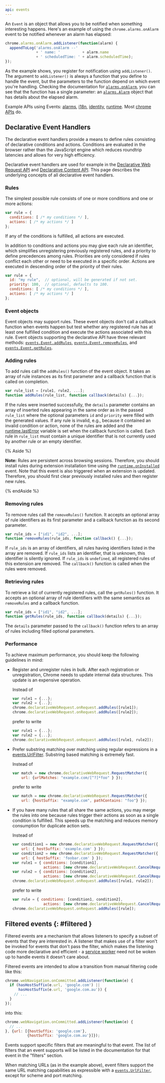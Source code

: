 ```yaml
---
api: events
---
```


An `Event` is an object that allows you to be notified when something interesting happens. Here's an
example of using the `chrome.alarms.onAlarm` event to be notified whenever an alarm has elapsed:

```js
chrome.alarms.onAlarm.addListener(function(alarm) {
  appendToLog('alarms.onAlarm --'
              + ' name: '          + alarm.name
              + ' scheduledTime: ' + alarm.scheduledTime);
});
```

As the example shows, you register for notification using `addListener()`. The argument to
`addListener()` is always a function that you define to handle the event, but the parameters to the
function depend on which event you're handling. Checking the documentation for [`alarms.onAlarm`][1],
you can see that the function has a single parameter: an [`alarms.Alarm`][2] object that has details
about the elapsed alarm.

Example APIs using Events: [alarms][3], [i18n][4], [identity][5], [runtime][6]. Most [chrome
APIs][7] do.

## Declarative Event Handlers

The declarative event handlers provide a means to define rules consisting of declarative conditions
and actions. Conditions are evaluated in the browser rather than the JavaScript engine which reduces
roundtrip latencies and allows for very high efficiency.

Declarative event handlers are used for example in the [Declarative Web Request API][8] and
[Declarative Content API][9]. This page describes the underlying concepts of all declarative event
handlers.

### Rules

The simplest possible rule consists of one or more conditions and one or more actions:

```js
var rule = {
  conditions: [ /* my conditions */ ],
  actions: [ /* my actions */ ]
};
```

If any of the conditions is fulfilled, all actions are executed.

In addition to conditions and actions you may give each rule an identifier, which simplifies
unregistering previously registered rules, and a priority to define precedences among rules.
Priorities are only considered if rules conflict each other or need to be executed in a specific
order. Actions are executed in descending order of the priority of their rules.

```js
var rule = {
  id: "my rule",  // optional, will be generated if not set.
  priority: 100,  // optional, defaults to 100.
  conditions: [ /* my conditions */ ],
  actions: [ /* my actions */ ]
};
```

### Event objects

Event objects may support rules. These event objects don't call a callback function when
events happen but test whether any registered rule has at least one fulfilled condition and execute
the actions associated with this rule. Event objects supporting the declarative API have three
relevant methods: [`events.Event.addRules`][11], [`events.Event.removeRules`][12], and
[`events.Event.getRules`][13].

### Adding rules

To add rules call the `addRules()` function of the event object. It takes an array of rule instances
as its first parameter and a callback function that is called on completion.

```js
var rule_list = [rule1, rule2, ...];
function addRules(rule_list, function callback(details) {...});
```

If the rules were inserted successfully, the `details` parameter contains an array of inserted rules
appearing in the same order as in the passed `rule_list` where the optional parameters `id` and
`priority` were filled with the generated values. If any rule is invalid, e.g., because it contained
an invalid condition or action, none of the rules are added and the [runtime.lastError][14] variable
is set when the callback function is called. Each rule in `rule_list` must contain a unique
identifier that is not currently used by another rule or an empty identifier.

{% Aside %}

**Note:** Rules are persistent across browsing sessions. Therefore, you should install rules during
extension installation time using the [`runtime.onInstalled`][15] event. Note that this event is
also triggered when an extension is updated. Therefore, you should first clear previously installed
rules and then register new rules.

{% endAside %}

### Removing rules

To remove rules call the `removeRules()` function. It accepts an optional array of rule identifiers
as its first parameter and a callback function as its second parameter.

```js
var rule_ids = ["id1", "id2", ...];
function removeRules(rule_ids, function callback() {...});
```

If `rule_ids` is an array of identifiers, all rules having identifiers listed in the array are
removed. If `rule_ids` lists an identifier, that is unknown, this identifier is silently ignored. If
`rule_ids` is `undefined`, all registered rules of this extension are removed. The `callback()`
function is called when the rules were removed.

### Retrieving rules

To retrieve a list of currently registered rules, call the `getRules()` function. It accepts an
optional array of rule identifiers with the same semantics as `removeRules` and a callback function.

```js
var rule_ids = ["id1", "id2", ...];
function getRules(rule_ids, function callback(details) {...});
```

The `details` parameter passed to the `callback()` function refers to an array of rules including
filled optional parameters.

### Performance

To achieve maximum performance, you should keep the following guidelines in mind:

- Register and unregister rules in bulk. After each registration or unregistration, Chrome needs to
  update internal data structures. This update is an expensive operation.

  Instead of

  ```js
  var rule1 = {...};
  var rule2 = {...};
  chrome.declarativeWebRequest.onRequest.addRules([rule1]);
  chrome.declarativeWebRequest.onRequest.addRules([rule2]);
  ```

  prefer to write

  ```js
  var rule1 = {...};
  var rule2 = {...};
  chrome.declarativeWebRequest.onRequest.addRules([rule1, rule2]);
  ```

- Prefer substring matching over matching using regular expressions in a [events.UrlFilter][16].
  Substring based matching is extremely fast.

  Instead of

  ```js
  var match = new chrome.declarativeWebRequest.RequestMatcher({
      url: {urlMatches: "example.com/[^?]*foo" } });
  ```

  prefer to write

  ```js
  var match = new chrome.declarativeWebRequest.RequestMatcher({
      url: {hostSuffix: "example.com", pathContains: "foo"} });
  ```

- If you have many rules that all share the same actions, you may merge the rules into one because
  rules trigger their actions as soon as a single condition is fulfilled. This speeds up the
  matching and reduces memory consumption for duplicate action sets.

  Instead of

  ```js
  var condition1 = new chrome.declarativeWebRequest.RequestMatcher({
      url: { hostSuffix: 'example.com' } });
  var condition2 = new chrome.declarativeWebRequest.RequestMatcher({
      url: { hostSuffix: 'foobar.com' } });
  var rule1 = { conditions: [condition1],
                actions: [new chrome.declarativeWebRequest.CancelRequest()]};
  var rule2 = { conditions: [condition2],
                actions: [new chrome.declarativeWebRequest.CancelRequest()]};
  chrome.declarativeWebRequest.onRequest.addRules([rule1, rule2]);
  ```

  prefer to write

  ```js
  var rule = { conditions: [condition1, condition2],
                actions: [new chrome.declarativeWebRequest.CancelRequest()]};
  chrome.declarativeWebRequest.onRequest.addRules([rule]);
  ```

## Filtered events {: #filtered }

Filtered events are a mechanism that allows listeners to specify a subset of events that they are
interested in. A listener that makes use of a filter won't be invoked for events that don't pass the
filter, which makes the listening code more declarative and efficient - a [service worker][17] need
not be woken up to handle events it doesn't care about.

Filtered events are intended to allow a transition from manual filtering code like this:

```js
chrome.webNavigation.onCommitted.addListener(function(e) {
  if (hasHostSuffix(e.url, 'google.com') ||
      hasHostSuffix(e.url, 'google.com.au')) {
    // ...
  }
});
```

into this:

```js
chrome.webNavigation.onCommitted.addListener(function(e) {
  // ...
}, {url: [{hostSuffix: 'google.com'},
          {hostSuffix: 'google.com.au'}]});
```

Events support specific filters that are meaningful to that event. The list of filters that an event
supports will be listed in the documentation for that event in the "filters" section.

When matching URLs (as in the example above), event filters support the same URL matching
capabilities as expressible with a [`events.UrlFilter`][18], except for scheme and port matching.

[1]: /docs/extensions/reference/alarms#event-onAlarm
[2]: /docs/extensions/reference/alarms#type-Alarm
[3]: /docs/extensions/reference/alarms
[4]: /docs/extensions/reference/i18n
[5]: /docs/extensions/reference/identity
[6]: /docs/extensions/reference/runtime
[7]: /docs/extensions/reference
[8]: /docs/extensions/reference/declarativeWebRequest
[9]: /docs/extensions/reference/declarativeContent
[10]: /docs/extensions/reference/events
[11]: #method-Event-addRules
[12]: #method-Event-removeRules
[13]: #method-Event-getRules
[14]: /docs/extensions/reference/runtime#property-lastError
[15]: /docs/extensions/reference/runtime#event-onInstalled
[16]: #type-UrlFilter
[17]: /docs/extensions/mv3/service_workers
[18]: #type-UrlFilter
